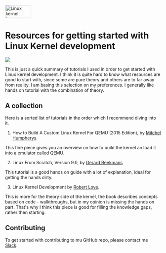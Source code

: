 
<a href="https://www.kernel.org">
  <img src="https://itsfoss.com/wp-content/uploads/2017/12/Linux-Kernel-5-featured.jpg" alt="Linux kernel image" height="42px" width="84px">
</a>

# Resources for getting started with Linux Kernel development

<div>
    <a href="https://github.com/NaPiZip/Linux-kernel-development">
        <img src="https://img.shields.io/badge/Document%20Version-1.0.0-brightgreen.svg"/>
    </a>
<br/>

This is just a quick summary of tutorials I used in order to get started with Linux kernel development. I think it is quite hard to know what resources are good to start with, since some are pure theory and others are to far away from reality. I am basing this selection on my preferences. I generally like hands on tutorial with the combination of theory.

## A collection
Here is a sorted list of tutorials in the order which I recommend diving into it.

1. How to Build A Custom Linux Kernel For QEMU (2015 Edition), by [Mitchel Humpherys](http://mgalgs.github.io/2015/05/16/how-to-build-a-custom-linux-kernel-for-qemu-2015-edition.html).

  This fine piece gives you an overview on how to build the kernel an load it into a emulator called QEMU.
  
2. Linux From Scratch, Version 9.0, by [Gerard Beekmans](http://www.linuxfromscratch.org/lfs/view/stable/index.html)

  This tutorial is a good hands on guide with a lot of explanation, ideal for getting the hands dirty.

3. Linux Kernel Development by [Robert Love](https://www.amazon.com/Linux-Kernel-Development-Robert-Love/dp/0672329468).

  This is more for the theory side of the kernel, the book describes concepts based on code - walkthroughs, but in my opinion is missing the hands on part. That's why I think this piece is good for filling the knowledge gaps, rather then starting.

## Contributing
To get started with contributing to mu GitHub repo, please contact me <a href="https://slack.com/">Slack<a/>.
